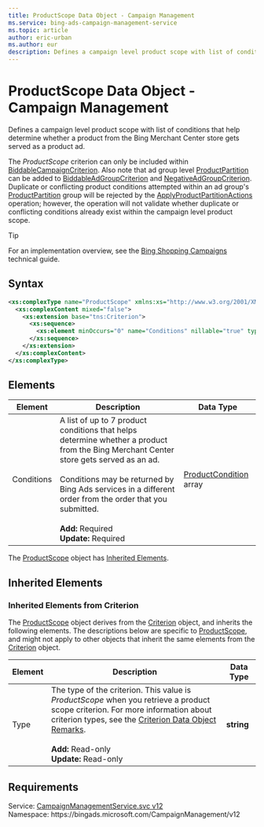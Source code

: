 ```yaml
---
title: ProductScope Data Object - Campaign Management
ms.service: bing-ads-campaign-management-service
ms.topic: article
author: eric-urban
ms.author: eur
description: Defines a campaign level product scope with list of conditions that help determine whether a product from the Bing Merchant Center store gets served as a product ad.
---
```

# ProductScope Data Object - Campaign Management
Defines a campaign level product scope with list of conditions that help determine whether a product from the Bing Merchant Center store gets served as a product ad.

The *ProductScope* criterion can only be included within [BiddableCampaignCriterion](biddablecampaigncriterion.md). Also note that ad group level [ProductPartition](productpartition.md) can be added to [BiddableAdGroupCriterion](biddableadgroupcriterion.md) and [NegativeAdGroupCriterion](negativeadgroupcriterion.md). Duplicate or conflicting product conditions attempted within an ad group's [ProductPartition](productpartition.md) group will be rejected by the [ApplyProductPartitionActions](applyproductpartitionactions.md) operation; however, the operation will not validate whether duplicate or conflicting conditions already exist within the campaign level product scope.

> [!TIP]
> For an implementation overview, see the [Bing Shopping Campaigns](../guides/product-ads.md) technical guide.

## Syntax
```xml
<xs:complexType name="ProductScope" xmlns:xs="http://www.w3.org/2001/XMLSchema">
  <xs:complexContent mixed="false">
    <xs:extension base="tns:Criterion">
      <xs:sequence>
        <xs:element minOccurs="0" name="Conditions" nillable="true" type="tns:ArrayOfProductCondition" />
      </xs:sequence>
    </xs:extension>
  </xs:complexContent>
</xs:complexType>
```

## <a name="elements"></a>Elements

|Element|Description|Data Type|
|-----------|---------------|-------------|
|<a name="conditions"></a>Conditions|A list of up to 7 product conditions that helps determine whether a product from the Bing Merchant Center store gets served as an ad.<br /><br /> Conditions may be returned by Bing Ads services in a different order from the order that you submitted.<br /><br />**Add:** Required<br/>**Update:** Required|[ProductCondition](productcondition.md) array|

The [ProductScope](productscope.md) object has [Inherited Elements](#inheritedelements).

## <a name="inheritedelements"></a>Inherited Elements

### <a name="inheritedelementscriterion"></a>Inherited Elements from Criterion
The [ProductScope](productscope.md) object derives from the [Criterion](criterion.md) object, and inherits the following elements. The descriptions below are specific to [ProductScope](productscope.md), and might not apply to other objects that inherit the same elements from the [Criterion](criterion.md) object.  

|Element|Description|Data Type|
|-----------|---------------|-------------|
|<a name="type"></a>Type|The type of the criterion. This value is *ProductScope* when you retrieve a product scope criterion. For more information about criterion types, see the [Criterion Data Object Remarks](criterion.md#remarks).<br /><br />**Add:** Read-only<br/>**Update:** Read-only|**string**|

## Requirements
Service: [CampaignManagementService.svc v12](https://campaign.api.bingads.microsoft.com/Api/Advertiser/CampaignManagement/v12/CampaignManagementService.svc)  
Namespace: https\://bingads.microsoft.com/CampaignManagement/v12  

